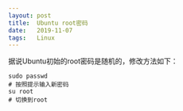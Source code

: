 ```yaml
---
layout: post
title:  Ubuntu root密码
date:   2019-11-07
tags:   Linux
---
```


据说Ubuntu初始的root密码是随机的，修改方法如下：

```
sudo passwd
# 按照提示输入新密码
su root
# 切换到root
```
